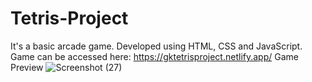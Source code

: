 # Tetris-Project
It's a basic arcade game. Developed using HTML, CSS and JavaScript.
Game can be accessed here: https://gktetrisproject.netlify.app/
Game Preview
![Screenshot (27)](https://user-images.githubusercontent.com/112797190/190853419-2df687d1-eb59-442c-b48e-0a987f374af5.png)

